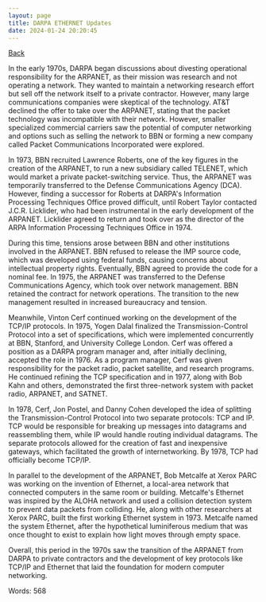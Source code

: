 ```yaml
---
layout: page
title: DARPA ETHERNET Updates
date: 2024-01-24 20:20:45
---
```


[Back](./)


In the early 1970s, DARPA began discussions about divesting operational responsibility for the ARPANET, as their mission was research and not operating a network. They wanted to maintain a networking research effort but sell off the network itself to a private contractor. However, many large communications companies were skeptical of the technology. AT&T declined the offer to take over the ARPANET, stating that the packet technology was incompatible with their network. However, smaller specialized commercial carriers saw the potential of computer networking and options such as selling the network to BBN or forming a new company called Packet Communications Incorporated were explored.

In 1973, BBN recruited Lawrence Roberts, one of the key figures in the creation of the ARPANET, to run a new subsidiary called TELENET, which would market a private packet-switching service. Thus, the ARPANET was temporarily transferred to the Defense Communications Agency (DCA). However, finding a successor for Roberts at DARPA's Information Processing Techniques Office proved difficult, until Robert Taylor contacted J.C.R. Licklider, who had been instrumental in the early development of the ARPANET. Licklider agreed to return and took over as the director of the ARPA Information Processing Techniques Office in 1974.

During this time, tensions arose between BBN and other institutions involved in the ARPANET. BBN refused to release the IMP source code, which was developed using federal funds, causing concerns about intellectual property rights. Eventually, BBN agreed to provide the code for a nominal fee. In 1975, the ARPANET was transferred to the Defense Communications Agency, which took over network management. BBN retained the contract for network operations. The transition to the new management resulted in increased bureaucracy and tension.

Meanwhile, Vinton Cerf continued working on the development of the TCP/IP protocols. In 1975, Yogen Dalal finalized the Transmission-Control Protocol into a set of specifications, which were implemented concurrently at BBN, Stanford, and University College London. Cerf was offered a position as a DARPA program manager and, after initially declining, accepted the role in 1976. As a program manager, Cerf was given responsibility for the packet radio, packet satellite, and research programs. He continued refining the TCP specification and in 1977, along with Bob Kahn and others, demonstrated the first three-network system with packet radio, ARPANET, and SATNET.

In 1978, Cerf, Jon Postel, and Danny Cohen developed the idea of splitting the Transmission-Control Protocol into two separate protocols: TCP and IP. TCP would be responsible for breaking up messages into datagrams and reassembling them, while IP would handle routing individual datagrams. The separate protocols allowed for the creation of fast and inexpensive gateways, which facilitated the growth of internetworking. By 1978, TCP had officially become TCP/IP.

In parallel to the development of the ARPANET, Bob Metcalfe at Xerox PARC was working on the invention of Ethernet, a local-area network that connected computers in the same room or building. Metcalfe's Ethernet was inspired by the ALOHA network and used a collision detection system to prevent data packets from colliding. He, along with other researchers at Xerox PARC, built the first working Ethernet system in 1973. Metcalfe named the system Ethernet, after the hypothetical luminiferous medium that was once thought to exist to explain how light moves through empty space.

Overall, this period in the 1970s saw the transition of the ARPANET from DARPA to private contractors and the development of key protocols like TCP/IP and Ethernet that laid the foundation for modern computer networking.

Words: 568